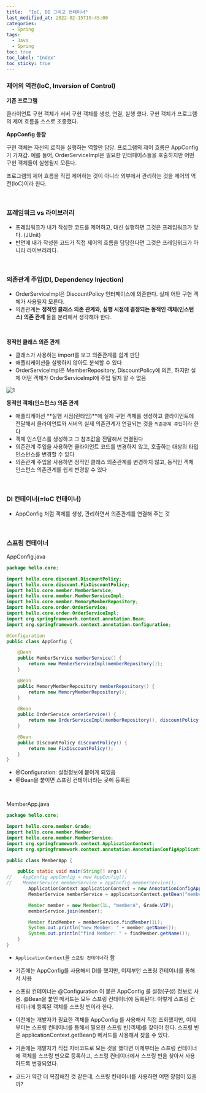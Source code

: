 ```yaml
---
title:  "IoC, DI 그리고 컨테이너"
last_modified_at: 2022-02-15T10:45:00
categories: 
  - Spring
tags:
  - Java
  - Spring
toc: true
toc_label: "Index"
toc_sticky: true
---
```


### 제어의 역전(IoC, Inversion of Control)

**기존 프로그램**

클라이언트 구현 객체가 서버 구현 객체를 생성, 연결, 실행 했다. 구현 객체가 프로그램의 제어 흐름을 스스로 조종했다.

**AppConfig 등장**

구현 객체는 자신의 로직을 실행하는 역할만 담당. 프로그램의 제어 흐름은 AppConfig가 가져감. 예를 들어, OrderServiceImpl은 필요한 인터페이스들을 호출하지만 어떤 구현 객체들이 실행될지 모른다.

프로그램의 제어 흐름을 직접 제어하는 것이 아니라 외부에서 관리하는 것을 제어의 역전(IoC)이라 한다.

<br>

### 프레임워크 vs 라이브러리

- 프레임워크가 내가 작성한 코드를 제어하고, 대신 실행하면 그것은 프레임워크가 맞다. (JUnit)
- 반면에 내가 작성한 코드가 직접 제어의 흐름을 담당한다면 그것은 프레임워크가 아니라 라이브러리다.

<br>

### 의존관계 주입(DI, Dependency Injection)

- OrderServiceImpl은 DiscountPolicy 인터페이스에 의존한다. 실제 어떤 구현 객체가 사용될지 모른다.
- 의존관계는 **정적인 클래스 의존 관계와, 실행 시점에 결정되는 동적인 객체(인스턴스) 의존 관계** 둘을 분리해서 생각해야 한다.

<br>

**정적인 클래스 의존 관계**

- 클래스가 사용하는 import를 보고 의존관계를 쉽게 판단
- 애플리케이션을 실행하지 않아도 분석할 수 있다
- OrderServiceImpl은 MemberRepository, DiscountPolicy에 의존, 하지만 실제 어떤 객체가 OrderServiceImpl에 주입 될지 알 수 없음

![1](https://user-images.githubusercontent.com/79130276/153976307-37820827-cfba-4b01-9827-92259bbc8315.png)

**동적인 객체(인스턴스) 의존 관계**

- 애플리케이션 **실행 시점(런타임)**에 실제 구현 객체를 생성하고 클라이언트에 전달해서 클라이언트와 서버의 실제 의존관계가 연결되는 것을 `의존관계 주입`이라 한다
- 객체 인스턴스를 생성하고 그 참조값을 전달해서 연결된다
- 의존관계 주입을 사용하면 클라이언트 코드를 변경하지 않고, 호출하는 대상의 타입 인스턴스를 변경할 수 있다
- 의존관계 주입을 사용하면 정적인 클래스 의존관계를 변경하지 않고, 동적인 객체 인스턴스 의존관계를 쉽게 변경할 수 있다

<br>

### DI 컨테이너(=IoC 컨테이너)

- AppConfig 처럼 객체를 생성, 관리하면서 의존관계를 연결해 주는 것

<br>

### 스프링 컨테이너

AppConfig.java

```java
package hello.core;

import hello.core.discount.DiscountPolicy;
import hello.core.discount.FixDiscountPolicy;
import hello.core.member.MemberService;
import hello.core.member.MemberServiceImpl;
import hello.core.member.MemoryMemberRepository;
import hello.core.order.OrderService;
import hello.core.order.OrderServiceImpl;
import org.springframework.context.annotation.Bean;
import org.springframework.context.annotation.Configuration;

@Configuration
public class AppConfig {

    @Bean
    public MemberService memberService() {
        return new MemberServiceImpl(memberRepository());
    }

    @Bean
    public MemoryMemberRepository memberRepository() {
        return new MemoryMemberRepository();
    }

    @Bean
    public OrderService orderService() {
        return new OrderServiceImpl(memberRepository(), discountPolicy());
    }

    @Bean
    public DiscountPolicy discountPolicy() {
        return new FixDiscountPolicy();
    }
}
```

- @Configuration: 설정정보에 붙이게 되있음
- @Bean을 붙이면 스프링 컨테이너라는 곳에 등록됨

<br>

MemberApp.java

```java
package hello.core;

import hello.core.member.Grade;
import hello.core.member.Member;
import hello.core.member.MemberService;
import org.springframework.context.ApplicationContext;
import org.springframework.context.annotation.AnnotationConfigApplicationContext;

public class MemberApp {

    public static void main(String[] args) {
//    AppConfig appConfig = new AppConfig();
//    MemberService memberService = appConfig.memberService();
        ApplicationContext applicationContext = new AnnotationConfigApplicationContext(AppConfig.class);
        MemberService memberService = applicationContext.getBean("memberService", MemberService.class);

        Member member = new Member(1L, "memberA", Grade.VIP);
        memberService.join(member);

        Member findMember = memberService.findMember(1L);
        System.out.println("new Member: " + member.getName());
        System.out.println("find Member: " + findMember.getName());
    }
}
```

- `ApplicationContext`을 `스프링 컨테이너`라 함
- 기존에는 AppConfig를 사용해서 DI를 했지만, 이제부턴 스프링 컨테이너를 통해서 사용
- 스프링 컨테이너는 @Configuration 이 붙은 AppConfig 를 설정(구성) 정보로 사용. @Bean을 붙인 메서드는 모두 스프링 컨테이너에 등록된다. 이렇게 스프링 컨테이너에 등록된 객체를 스프링 빈이라 한다.
- 이전에는 개발자가 필요한 객체를 AppConfig 를 사용해서 직접 조회했지만, 이제부터는 스프링
컨테이너를 통해서 필요한 스프링 빈(객체)를 찾아야 한다. 스프링 빈은 applicationContext.getBean() 메서드를 사용해서 찾을 수 있다.
- 기존에는 개발자가 직접 자바코드로 모든 것을 했다면 이제부터는 스프링 컨테이너에 객체를 스프링 빈으로 등록하고, 스프링 컨테이너에서 스프링 빈을 찾아서 사용하도록 변경되었다.

- 코드가 약간 더 복잡해진 것 같은데, 스프링 컨테이너를 사용하면 어떤 장점이 있을까?